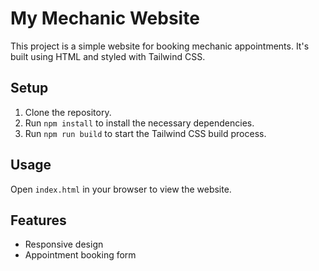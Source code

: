 # My Mechanic Website

This project is a simple website for booking mechanic appointments. It's built using HTML and styled with Tailwind CSS.

## Setup

1. Clone the repository.
2. Run `npm install` to install the necessary dependencies.
3. Run `npm run build` to start the Tailwind CSS build process.

## Usage

Open `index.html` in your browser to view the website.

## Features

- Responsive design
- Appointment booking form
